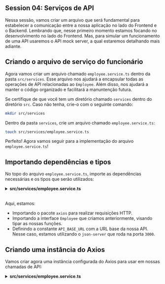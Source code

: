 ## Session 04: Serviços de API

Nessa sessão, vamos criar um arquivo que será fundamental para estabelecer a comunicação entre a nossa aplicação no lado do Frontend e o Backend. Lembrando que, nesse primeiro momento estamos focando no desenvolvimento no lado do Frontend. Mas, para simular um funcionamento de uma API usaremos o API mock server, a qual estaremos detalhando mais adiante.

## Criando o arquivo de serviço do funcionário

Agora vamos criar um arquivo chamado `employee.service.ts` dentro da pasta `src/services`. Esse arquivo nos ajudará a encapsular todas as operações de API relacionadas ao `Employee`. Além disso, nos ajudará a manter o código organizado e facilitará a manuntenção futura.

Se certifique de que você tem um diretório chamado `services` dentro do diretório `src`. Caso não tenha, crie-o com o seguinte comando:

```bash
mkdir src/services
```

Dentro da pasta `services`, crie um arquivo chamado `employee.service.ts`:

```bash
touch src/services/employee.service.ts
```

Perfeito! Agora vamos seguir para a implementação do arquivo `employee.service.ts`!

## Importando dependências e tipos

No topo do arquivo `employee.service.ts`, importe as dependências necessárias e os tipos que serão utilizados:

<details><summary><b>src/services/employee.service.ts</b></summary>


```typescript
import axios from 'axios';
import { Employee } from '../types/employee.interface';

const API_BASE_URL = 'http://localhost:3000/employees';
```

</details>
<br/>

Aqui, estamos:

- Importando o pacote `axios` para realizar requisições HTTP.
- Importando a interface `Employee` que criamos anteriormente, visando tipar as nossas funções.
- Definindo a constante `API_BASE_URL` com a URL base da nossa API. Nesse caso, estamos utilizando o `json-server` que roda na porta `3000`.

## Criando uma instância do Axios

Vamos criar agora uma instância configurada do Axios para usar em nossas chamadas de API:

<details><summary><b>src/services/employee.service.ts</b></summary>

```typescript
const api = axios.create({
  baseURL: API_BASE_URL,
  headers: {
    'Content-Type': 'application/json',
  },
});
```

Isso nos permitirá configurar opções padrões para todas as requisições, como a URL base e o cabeçalho `Content-Type`.

## Implementando os métodos de serviço

Agora, vamos implementar os métodos de serviço para realizar as operações de CRUD (Create, Read, Update, Delete) relacionadas ao `Employee`. 


### Método `getEmployees`

Vamos começar com o método `getEmployees` que será responsável por buscar todos os funcionários da nossa API:

<details><summary><b>src/services/employee.service.ts</b></summary>

```typescript
export const getEmployees = async (): Promise<Employee[]> => {
  try {
    const response = await employeeApi.get<Employee[]>('/');
    return response.data;
  } catch (error: unknown) {
    const err = error as Error;
    console.error(`Failed to fetch employees, ${err.message}`);
    throw error;
  }
}
```

</details>
<br/>

### Método `getEmployeeById`

Agora para buscar um funcionário específico, vamos implementar o método `getEmployeeById`:

<details><summary><b>src/services/employee.service.ts</b></summary>

```typescript
export const getEmployeeById = async (id: string): Promise<Employee> => {
  try {
    const response = await employeeApi.get<Employee>(`/${id}`);
    return response.data;
  } catch (error: unknown) {
    const err = error as Error;
    console.error(`Failed to fetch employee, ${err.message}`);
    throw error;
  }
}
```

</details>
<br/>

### Método `createEmployee`

Para criar um novo funcionário, vamos implementar o método `createEmployee`:

<details><summary><b>src/services/employee.service.ts</b></summary>

```typescript
export const createEmployee = async (employee: Omit<Employee, 'id' | 'createdAt' | 'updatedAt'>): Promise<Employee> => {
  try {
    const response = await employeeApi.post<Employee>('/', {
      ...employee,
      createdAt: new Date().toISOString(),
      updatedAt: new Date().toISOString(),
    });
    return response.data;
  } catch (error: unknown) {
    const err = error as Error;
    console.error(`Failed to create employee, ${err.message}`, error);
    throw error;
  }
}
```

</details>
<br/>

### Método `updateEmployee`

Para atualizar um funcionário existente, vamos implementar o método `updateEmployee`:

<details><summary><b>src/services/employee.service.ts</b></summary>

```typescript
export const updateEmployee = async (id: string, employee: Omit<Employee, 'id' | 'createdAt' | 'updatedAt'>): Promise<Employee> => {
  try {
    const response = await employeeApi.put<Employee>(`/${id}`, {
      ...employee,
      updatedAt: new Date().toISOString(),
    });
    return response.data;
  } catch (error: unknown) {
    const err = error as Error;
    console.error(`Failed to update employee, ${err.message}`);
    throw error;
  }
}
```

</details>
<br/>

### Método `deleteEmployee`

Por fim, para deletar um funcionário, vamos implementar o método `deleteEmployee`:

<details><summary><b>src/services/employee.service.ts</b></summary>

```typescript
export const deleteEmployee = async (id: string): Promise<void> => {
  try {
    await employeeApi.delete<void>(`/${id}`);
  } catch (error: unknown) {
    const err = error as Error;
    console.error(`Failed to delete employee, ${err.message}`);
    throw error;
  }
}
```

</details>
<br/>

## Exportando o serviço

Por fim, no final do arquivo precisaremos exportar nossa instância do Axios e os métodos de serviço:

<details><summary><b>src/services/employee.service.ts</b></summary>

```typescript
export default api;
```

</details>
<br/>

Agora que implementamos o arquivo `employee.service.ts`, temos um serviço que encapsula todas as operações de API relacionadas ao `Employee`. Isso nos permitirá manter o código organizado e facilitará a manutenção futura.

No final, o arquivo `employee.service.ts` deve se parecer com isso:

<details><summary><b>src/services/employee.service.ts</b></summary>

```typescript
import axios from 'axios';
import { Employee } from '../types/employee.interface';

const API_BASE_URL = 'http://localhost:3000/employees';

const employeeApi = axios.create({
  baseURL: API_BASE_URL,
  headers: {
    'Content-Type': 'application/json',
  },
});

export const getEmployees = async (): Promise<Employee[]> => {
  try {
    const response = await employeeApi.get<Employee[]>('/');
    return response.data;
  } catch (error: unknown) {
    const err = error as Error;
    console.error(`Failed to fetch employees, ${err.message}`);
    throw error;
  }
}

export const getEmployeeById = async (id: string): Promise<Employee> => {
  try {
    const response = await employeeApi.get<Employee>(`/${id}`);
    return response.data;
  } catch (error: unknown) {
    const err = error as Error;
    console.error(`Failed to fetch employee, ${err.message}`);
    throw error;
  }
}

export const createEmployee = async (employee: Omit<Employee, 'id' | 'createdAt' | 'updatedAt'>): Promise<Employee> => {
  try {
    const response = await employeeApi.post<Employee>('/', {
      ...employee,
      createdAt: new Date().toISOString(),
      updatedAt: new Date().toISOString(),
    });
    return response.data;
  } catch (error: unknown) {
    const err = error as Error;
    console.error(`Failed to create employee, ${err.message}`, error);
    throw error;
  }
}

export const updateEmployee = async (id: string, employee: Omit<Employee, 'id' | 'createdAt' | 'updatedAt'>): Promise<Employee> => {
  try {
    const response = await employeeApi.put<Employee>(`/${id}`, {
      ...employee,
      updatedAt: new Date().toISOString(),
    });
    return response.data;
  } catch (error: unknown) {
    const err = error as Error;
    console.error(`Failed to update employee, ${err.message}`);
    throw error;
  }
}

export const deleteEmployee = async (id: string): Promise<void> => {
  try {
    await employeeApi.delete<void>(`/${id}`);
  } catch (error: unknown) {
    const err = error as Error;
    console.error(`Failed to delete employee, ${err.message}`);
    throw error;
  }
}

export default employeeApi;
```

</details>
<br/>

## Explicação detalhada dos métodos de Serviço

Cada método em nosso serviço corresponde uma operação CRUD (Create, Read, Update, Delete) relacionada ao `Employee`. Vamos explicar cada um deles:

- **CREATE**: `createEmployee`
- **READ**: `getEmployees` e `getEmployeeById`
- **UPDATE**: `updateEmployee`
- **DELETE**: `deleteEmployee`

Esta estrutura reflete as operações básicas que podemos realizar em nossos dados proporcionando uma API clara e intuitiva para interagir com o Backend.

Outro ponto a ser observado é que fizemos uso do `async/await`, visando permitir que os métodos lidem com operações assíncronas de forma mais legível e concisa.
O uso de `async/await` nos permite:

- 🔹Escrever código assíncrono que parece e se comporta como código síncrono.
- 🔹Melhorar a legibilidade, evitando "callback hell"
- 🔹Facilitar o tratamento de erros com `try/catch`.

Uma vez que estamos usando TypeScript, tipamos os parâmetros e retornos de nossas funções, com objetivo de garantir que estamos passando os valores corretos e que estamos tratando os valores de retorno de forma adequada.

Os benefícios de tipar nossas funções são:

- 🔹Previne erros de tipo em tempo de compilação.
- 🔹Melhora o autocomplete e a documentação inline no IDE
- 🔹Facilita a refatoração e manutenção do código.
- 🔹Tratamento de Erros com try/catch

Nos métodos `createEmployee` e `updateEmployee`, usamos o utilitário tipo **[Omit](https://www.typescriptlang.org/docs/handbook/utility-types.html#omittype-keys)**, que nos permite criar um novo tipo excluindo algumas propriedades de um tipo existente. Neste caso, estamos excluindo as propriedades `id`, `createdAt` e `updatedAt` do tipo `Employee`. 

Por que isso? Pois evita que o lado do Frontend defina essas propriedades, que devem ser controladas pelo Backend. Além disso, melhora a segurança e a integridade dos dados, garantindo que certos campos só possam ser definidos pelo Backend.

## Conclusão

Nesta sessão, criamos um arquivo de serviço `employee.service.ts` que encapsula todas as operações de API relacionadas ao `Employee`. Isso nos permitirá manter o código organizizado e facilitará a manutenção futura. 

Ao implementar nossos serviços desta maneira, criamos uma camada robusta e tipada para interagir com a nossa API. Isso não apenas melhora a confiabilidade e manutenção do nosso código, mas também proporciona uma melhor experiência de desenvolvimento, com menos erros e mais clareza nas operações de dados.

Na próxima sessão começaremos a criar os componentes do Frontend para interagir com esses serviços. 

Nos vemos na próxima sessão!

**[Anterior: Sessão 03 ⬅️](03-session.md)** | **[Próximo: Sessão 05 ➡️](05-session.md)**




